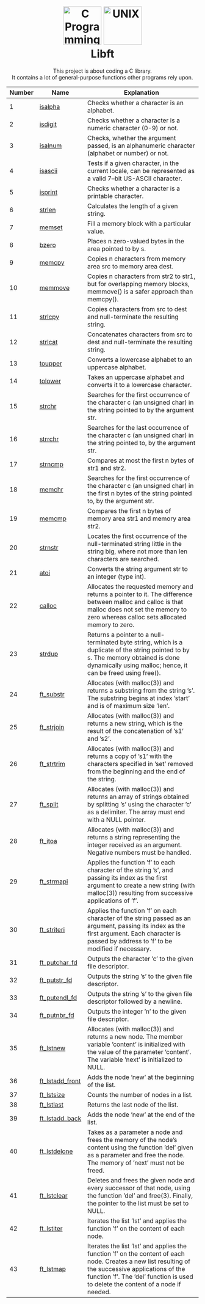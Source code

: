 <h1 align="center">
	<a href="https://en.wikipedia.org/wiki/C_(programming_language)"> <img src="https://cdn.jsdelivr.net/gh/devicons/devicon/icons/c/c-original.svg" alt="C Programming Language" width="100"height="100"></a>
	<a href="https://unix.org/"> <img src="https://cdn.jsdelivr.net/gh/devicons/devicon/icons/unix/unix-original.svg" alt="UNIX" width="100" height="100"></a>
	<br>
	Libft
</h1>

<p align="center">
	This project is about coding a C library.<br>
	It contains a lot of general-purpose functions other programs rely upon.
</p>


|Number|Name|Explanation|
|---|---|---|
|	1|	[isalpha](https://github.com/mmtemel/libft/blob/main/libft/ft_isalpha.c)|	Checks whether a character is an alphabet.|
|	2|	[isdigit](https://github.com/mmtemel/libft/blob/main/libft/ft_isdigit.c)|	Checks whether a character is a numeric character (0-9) or not.|
|	3|	[isalnum](https://github.com/mmtemel/libft/blob/main/libft/ft_isalnum.c)|	Checks, whether the argument passed, is an alphanumeric character (alphabet or number) or not.|
|	4|	[isascii](https://github.com/mmtemel/libft/blob/main/libft/ft_isascii.c)|	Tests if a given character, in the current locale, can be represented as a valid 7–bit US-ASCII character.|
|	5|	[isprint](https://github.com/mmtemel/libft/blob/main/libft/ft_isprint.c)|	Checks whether a character is a printable character.|
|	6|	[strlen](https://github.com/mmtemel/libft/blob/main/libft/ft_strlen.c)|		Calculates the length of a given string.|
|	7|	[memset](https://github.com/mmtemel/libft/blob/main/libft/ft_memset.c)|		Fill a memory block with a particular value.|
|	8|	[bzero](https://github.com/mmtemel/libft/blob/main/libft/ft_bzero.c)|		Places n zero-valued bytes in the area pointed to by s.|
|	9|	[memcpy](https://github.com/mmtemel/libft/blob/main/libft/ft_memcpy.c)|		Copies n characters from memory area src to memory area dest.|
|	10|	[memmove](https://github.com/mmtemel/libft/blob/main/libft/ft_memmove.c)|	Copies n characters from str2 to str1, but for overlapping memory blocks, memmove() is a safer approach than memcpy().|
|	11|	[strlcpy](https://github.com/mmtemel/libft/blob/main/libft/ft_strlcpy.c)|	Copies characters from src to dest and null-terminate the resulting string.|
|	12|	[strlcat](https://github.com/mmtemel/libft/blob/main/libft/ft_strlcat.c)|	Concatenates characters from src to dest and null-terminate the resulting string.|
|	13|	[toupper](https://github.com/mmtemel/libft/blob/main/libft/ft_toupper.c)|	Converts a lowercase alphabet to an uppercase alphabet.|
|	14|	[tolower](https://github.com/mmtemel/libft/blob/main/libft/ft_tolower.c)|	Takes an uppercase alphabet and converts it to a lowercase character.|
|	15|	[strchr](https://github.com/mmtemel/libft/blob/main/libft/ft_strchr.c)|		Searches for the first occurrence of the character c (an unsigned char) in the string pointed to by the argument str.|
|	16|	[strrchr](https://github.com/mmtemel/libft/blob/main/libft/ft_strrchr.c)|	Searches for the last occurrence of the character c (an unsigned char) in the string pointed to, by the argument str.|
|	17|	[strncmp](https://github.com/mmtemel/libft/blob/main/libft/ft_strncmp.c)|	Compares at most the first n bytes of str1 and str2.|
|	18|	[memchr](https://github.com/mmtemel/libft/blob/main/libft/ft_memchr.c)|		Searches for the first occurrence of the character c (an unsigned char) in the first n bytes of the string pointed to, by the argument str.|
|	19|	[memcmp](https://github.com/mmtemel/libft/blob/main/libft/ft_memcmp.c)|		Compares the first n bytes of memory area str1 and memory area str2.|
|	20|	[strnstr](https://github.com/mmtemel/libft/blob/main/libft/ft_strnstr.c)|	Locates the first occurrence of the null-terminated string little in the string big, where not more than len characters are searched.|
|	21|	[atoi](https://github.com/mmtemel/libft/blob/main/libft/ft_atoi.c)|		Converts the string argument str to an integer (type int).|
|	22|	[calloc](https://github.com/mmtemel/libft/blob/main/libft/ft_calloc.c)|		Allocates the requested memory and returns a pointer to it. The difference between malloc and calloc is that malloc does not set the memory to zero whereas calloc sets allocated memory to zero.
|	23|	[strdup](https://github.com/mmtemel/libft/blob/main/libft/ft_strdup.c)|		Returns a pointer to a null-terminated byte string, which is a duplicate of the string pointed to by s. The memory obtained is done dynamically using malloc; hence, it can be freed using free().|
|	24|	[ft_substr](https://github.com/mmtemel/libft/blob/main/libft/ft_substr.c)|	Allocates (with malloc(3)) and returns a substring from the string ’s’. The substring begins at index ’start’ and is of maximum size ’len’.|
|	25|	[ft_strjoin](https://github.com/mmtemel/libft/blob/main/libft/ft_strjoin.c)|	Allocates (with malloc(3)) and returns a new string, which is the result of the concatenation of ’s1’ and ’s2’.|
|	26|	[ft_strtrim](https://github.com/mmtemel/libft/blob/main/libft/ft_strtrim.c)|	Allocates (with malloc(3)) and returns a copy of ’s1’ with the characters specified in ’set’ removed from the beginning and the end of the string.|
|	27|	[ft_split](https://github.com/mmtemel/libft/blob/main/libft/ft_split.c)|	Allocates (with malloc(3)) and returns an array of strings obtained by splitting ’s’ using the character ’c’ as a delimiter. The array must end with a NULL pointer.|
|	28|	[ft_itoa](https://github.com/mmtemel/libft/blob/main/libft/ft_itoa.c)|		Allocates (with malloc(3)) and returns a string representing the integer received as an argument. Negative numbers must be handled.|
|	29|	[ft_strmapi](https://github.com/mmtemel/libft/blob/main/libft/ft_strmapi.c)|	Applies the function ’f’ to each character of the string ’s’, and passing its index as the first argument to create a new string (with malloc(3)) resulting from successive applications of ’f’.|
|	30|	[ft_striteri](https://github.com/mmtemel/libft/blob/main/libft/ft_striteri.c)|	Applies the function ’f’ on each character of the string passed as an argument, passing its index as the first argument. Each character is passed by address to ’f’ to be modified if necessary.|
|	31|	[ft_putchar_fd](https://github.com/mmtemel/libft/blob/main/libft/ft_putchar_fd.c)|	Outputs the character ’c’ to the given file descriptor.|
|	32|	[ft_putstr_fd](https://github.com/mmtemel/libft/blob/main/libft/ft_putstr_fd.c)|	Outputs the string ’s’ to the given file descriptor.|
|	33|	[ft_putendl_fd](https://github.com/mmtemel/libft/blob/main/libft/ft_putendl_fd.c)|	Outputs the string ’s’ to the given file descriptor followed by a newline.|
|	34|	[ft_putnbr_fd](https://github.com/mmtemel/libft/blob/main/libft/ft_putnbr_fd.c)|	Outputs the integer ’n’ to the given file descriptor.|
|	35|	[ft_lstnew](https://github.com/mmtemel/libft/blob/main/libft/ft_lstnew.c)|		Allocates (with malloc(3)) and returns a new node. The member variable ’content’ is initialized with the value of the parameter ’content’. The variable ’next’ is initialized to NULL.|
|	36|	[ft_lstadd_front](https://github.com/mmtemel/libft/blob/main/libft/ft_lstadd_front.c)|	Adds the node ’new’ at the beginning of the list.
|	37|	[ft_lstsize](https://github.com/mmtemel/libft/blob/main/libft/ft_lstsize.c)|		Counts the number of nodes in a list.
|	38|	[ft_lstlast](https://github.com/mmtemel/libft/blob/main/libft/ft_lstlast.c)|		Returns the last node of the list.
|	39|	[ft_lstadd_back](https://github.com/mmtemel/libft/blob/main/libft/ft_lstadd_back.c)|	Adds the node ’new’ at the end of the list.
|	40|	[ft_lstdelone](https://github.com/mmtemel/libft/blob/main/libft/ft_lstdelone.c)|	Takes as a parameter a node and frees the memory of the node’s content using the function ’del’ given as a parameter and free the node. The memory of ’next’ must not be freed.|
|	41|	[ft_lstclear](https://github.com/mmtemel/libft/blob/main/libft/ft_lstclear.c)|		Deletes and frees the given node and every successor of that node, using the function ’del’ and free(3). Finally, the pointer to the list must be set to NULL.|
|	42|	[ft_lstiter](https://github.com/mmtemel/libft/blob/main/libft/ft_lstiter.c)|		Iterates the list ’lst’ and applies the function ’f’ on the content of each node.|
|	43|	[ft_lstmap](https://github.com/mmtemel/libft/blob/main/libft/ft_lstmap.c)|		Iterates the list ’lst’ and applies the function ’f’ on the content of each node. Creates a new list resulting of the successive applications of the function ’f’. The ’del’ function is used to delete the content of a node if needed.|








